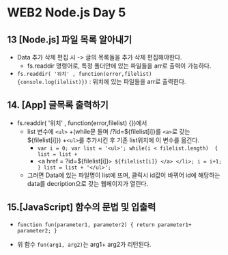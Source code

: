 
# WEB2 Node.js Day 5  


## 13 [Node.js] 파일 목록 알아내기
+ Data 추가 삭제 편집 시 -> 글의 목록들을 추가 삭제 편집해야한다.
	+ fs.readdir 명령어로, 특정 폴더안에 있는 파일들을 arr로 출력이 가능하다.
+ `fs.readdir( '위치' , function(error,filelist) {console.log(ilelist)})` : 위치에 있는 파일들을 arr로 출력한다.

## 14. [App] 글목록 출력하기

+ fs.readdir( '위치' , function(error,filelist) {})에서
	+ list 변수에 `<ul>` +(while문 돌며 /?id=${filelist[i]}를 `<a>`로 갖는 ${filelist[i]}) +`<ul>`를 추가시킨 후 기존 list위치에 이 변수를 옮긴다.
		+ `
		  var i = 0;
		  var list = '<ul>';
		  while(i < filelist.length) 
		  {
			list = list + `<li><a href = ?id=${filelist[i]}`> ${filelist[i]} </a> </li>;
		  	i = i+1;
		  }
		  list = list + '</ul>';
		  `
	+ 그러면 Data에 있는 파일명이 list에 뜨며, 클릭시 id값이 바뀌어 id에 해당하는 data를 decription으로 갖는 웹페이지가 열린다.



## 15.[JavaScript] 함수의 문법 및 입출력
+ 
   `function fun(parameter1, parameter2) {
	return parameter1+ parameter2;
	}`

+ 위 함수 `fun(arg1, arg2)`는 arg1+ arg2가 리턴된다.
